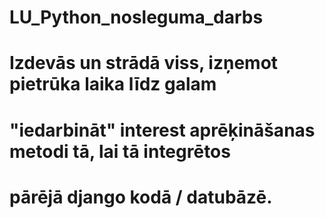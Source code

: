 # LU_Python_nosleguma_darbs

# Izdevās un strādā viss, izņemot pietrūka laika līdz galam
# "iedarbināt" interest aprēķināšanas metodi tā, lai tā integrētos
# pārējā django kodā / datubāzē.
